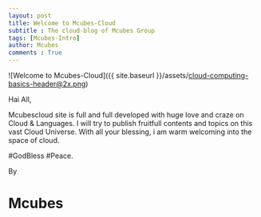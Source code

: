 ```yaml
---
layout: post
title: Welcome to Mcubes-Cloud
subtitle : The cloud-blog of Mcubes Group
tags: [Mcubes-Intro]
author: Mcubes
comments : True
---
```


![Welcome to Mcubes-Cloud]({{ site.baseurl }}/assets/cloud-computing-basics-header@2x.png)

Hai All,

Mcubescloud site is full and full developed with huge love and craze on Cloud & Languages.
I will try to publish fruitfull contents and topics on this vast Cloud Universe.
With all your blessing, i am warm welcoming into the space of cloud.

#GodBless
#Peace.


By
# Mcubes

